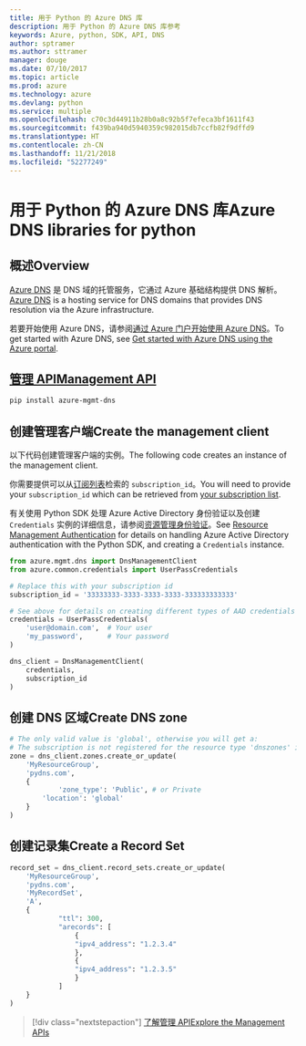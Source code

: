 ```yaml
---
title: 用于 Python 的 Azure DNS 库
description: 用于 Python 的 Azure DNS 库参考
keywords: Azure, python, SDK, API, DNS
author: sptramer
ms.author: sttramer
manager: douge
ms.date: 07/10/2017
ms.topic: article
ms.prod: azure
ms.technology: azure
ms.devlang: python
ms.service: multiple
ms.openlocfilehash: c70c3d44911b28b0a8c92b5f7efeca3bf1611f43
ms.sourcegitcommit: f439ba940d5940359c982015db7ccfb82f9dffd9
ms.translationtype: HT
ms.contentlocale: zh-CN
ms.lasthandoff: 11/21/2018
ms.locfileid: "52277249"
---
```

# <a name="azure-dns-libraries-for-python"></a><span data-ttu-id="1439b-104">用于 Python 的 Azure DNS 库</span><span class="sxs-lookup"><span data-stu-id="1439b-104">Azure DNS libraries for python</span></span>

## <a name="overview"></a><span data-ttu-id="1439b-105">概述</span><span class="sxs-lookup"><span data-stu-id="1439b-105">Overview</span></span>

<span data-ttu-id="1439b-106">[Azure DNS](/azure/dns/dns-overview) 是 DNS 域的托管服务，它通过 Azure 基础结构提供 DNS 解析。</span><span class="sxs-lookup"><span data-stu-id="1439b-106">[Azure DNS](/azure/dns/dns-overview) is a hosting service for DNS domains that provides DNS resolution via the Azure infrastructure.</span></span>

<span data-ttu-id="1439b-107">若要开始使用 Azure DNS，请参阅[通过 Azure 门户开始使用 Azure DNS](/azure/dns/dns-getstarted-portal)。</span><span class="sxs-lookup"><span data-stu-id="1439b-107">To get started with Azure DNS, see [Get started with Azure DNS using the Azure portal](/azure/dns/dns-getstarted-portal).</span></span>

## <a name="management-apipythonapioverviewazurednsmanagement"></a>[<span data-ttu-id="1439b-108">管理 API</span><span class="sxs-lookup"><span data-stu-id="1439b-108">Management API</span></span>](/python/api/overview/azure/dns/management)

```bash
pip install azure-mgmt-dns
```

## <a name="create-the-management-client"></a><span data-ttu-id="1439b-109">创建管理客户端</span><span class="sxs-lookup"><span data-stu-id="1439b-109">Create the management client</span></span>

<span data-ttu-id="1439b-110">以下代码创建管理客户端的实例。</span><span class="sxs-lookup"><span data-stu-id="1439b-110">The following code creates an instance of the management client.</span></span>

<span data-ttu-id="1439b-111">你需要提供可以从[订阅列表](https://manage.windowsazure.com/#Workspaces/AdminTasks/SubscriptionMapping)检索的 ``subscription_id``。</span><span class="sxs-lookup"><span data-stu-id="1439b-111">You will need to provide your ``subscription_id`` which can be retrieved from [your subscription list](https://manage.windowsazure.com/#Workspaces/AdminTasks/SubscriptionMapping).</span></span>

<span data-ttu-id="1439b-112">有关使用 Python SDK 处理 Azure Active Directory 身份验证以及创建 ``Credentials`` 实例的详细信息，请参阅[资源管理身份验证](/python/azure/python-sdk-azure-authenticate)。</span><span class="sxs-lookup"><span data-stu-id="1439b-112">See [Resource Management Authentication](/python/azure/python-sdk-azure-authenticate) for details on handling Azure Active Directory authentication with the Python SDK, and creating a ``Credentials`` instance.</span></span>

```python 
from azure.mgmt.dns import DnsManagementClient
from azure.common.credentials import UserPassCredentials

# Replace this with your subscription id
subscription_id = '33333333-3333-3333-3333-333333333333'

# See above for details on creating different types of AAD credentials
credentials = UserPassCredentials(
    'user@domain.com',  # Your user
    'my_password',      # Your password
)

dns_client = DnsManagementClient(
    credentials,
    subscription_id
)
```

## <a name="create-dns-zone"></a><span data-ttu-id="1439b-113">创建 DNS 区域</span><span class="sxs-lookup"><span data-stu-id="1439b-113">Create DNS zone</span></span>
```python
# The only valid value is 'global', otherwise you will get a:
# The subscription is not registered for the resource type 'dnszones' in the location 'westus'.
zone = dns_client.zones.create_or_update(
    'MyResourceGroup',
    'pydns.com',
    {
            'zone_type': 'Public', # or Private
        'location': 'global'
    }
)
```
    
## <a name="create-a-record-set"></a><span data-ttu-id="1439b-114">创建记录集</span><span class="sxs-lookup"><span data-stu-id="1439b-114">Create a Record Set</span></span>
```python
record_set = dns_client.record_sets.create_or_update(
    'MyResourceGroup',
    'pydns.com',
    'MyRecordSet',
    'A',
    {
            "ttl": 300,
            "arecords": [
                {
                "ipv4_address": "1.2.3.4"
                },
                {
                "ipv4_address": "1.2.3.5"
                }
            ]
    }
)
```

> [!div class="nextstepaction"]
> [<span data-ttu-id="1439b-115">了解管理 API</span><span class="sxs-lookup"><span data-stu-id="1439b-115">Explore the Management APIs</span></span>](/python/api/overview/azure/dns/management)
